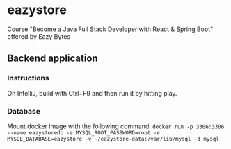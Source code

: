 # eazystore
Course "Become a Java Full Stack Developer with React &amp; Spring Boot" offered by Eazy Bytes

## Backend application

### Instructions
On IntelliJ, build with Ctrl+F9 and then run it by hitting play.

### Database
Mount docker image with the following command:
`docker run -p 3306:3306 --name eazystoredb -e MYSQL_ROOT_PASSWORD=root -e MYSQL_DATABASE=eazystore -v ~/eazystore-data:/var/lib/mysql -d mysql`

